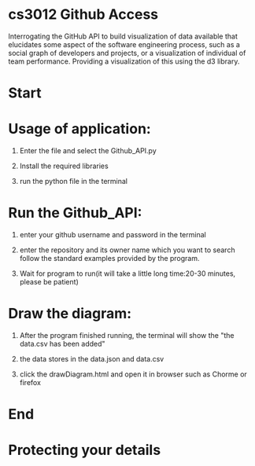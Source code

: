 # cs3012 Github Access

Interrogating the GitHub API to build visualization of data available that elucidates some aspect of the software engineering process, such as a social graph of developers and projects, or a visualization of individual of team performance. Providing a visualization of this using the d3 library.

# Start
# Usage of application:
 1. Enter the file and select the Github_API.py
 
 2. Install the required libraries
 
 3. run the python file in the terminal 

# Run the Github_API:
  1. enter your github username and password in the terminal
  
  2. enter the repository and its owner name which you want to search follow the standard examples provided by the program.
  
  3. Wait for program to run(it will take a little long time:20-30 minutes, please be patient)
  
 # Draw the diagram:
  1. After the program finished running, the terminal will show the "the data.csv has been added"
  
  2. the data stores in the data.json and data.csv
  
  3. click the drawDiagram.html and open it in browser such as Chorme or firefox
  
 # End
 
 # Protecting your details
   